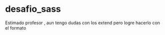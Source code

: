 # desafio_sass

Estimado profesor , aun tengo dudas con los extend pero logre hacerlo con el formato
